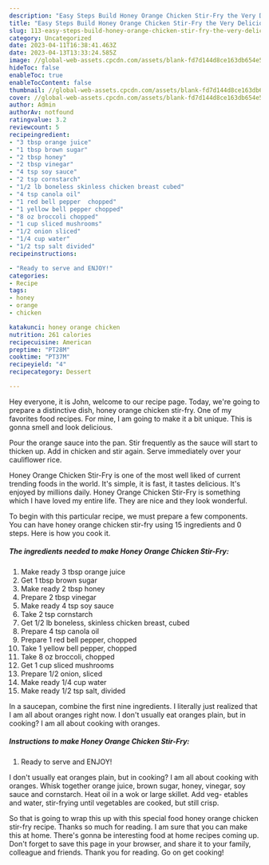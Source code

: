 ```yaml
---
description: "Easy Steps Build Honey Orange Chicken Stir-Fry the Very Delicious"
title: "Easy Steps Build Honey Orange Chicken Stir-Fry the Very Delicious"
slug: 113-easy-steps-build-honey-orange-chicken-stir-fry-the-very-delicious
category: Uncategorized
date: 2023-04-11T16:38:41.463Z
date: 2023-04-13T13:33:24.585Z
image: //global-web-assets.cpcdn.com/assets/blank-fd7d144d8ce163db654e5a02c40b08a2775adb7897d16e4062681dc7e1b2800f.png
hideToc: false
enableToc: true
enableTocContent: false
thumbnail: //global-web-assets.cpcdn.com/assets/blank-fd7d144d8ce163db654e5a02c40b08a2775adb7897d16e4062681dc7e1b2800f.png
cover: //global-web-assets.cpcdn.com/assets/blank-fd7d144d8ce163db654e5a02c40b08a2775adb7897d16e4062681dc7e1b2800f.png
author: Admin
authorAv: notfound
ratingvalue: 3.2
reviewcount: 5
recipeingredient:
- "3 tbsp orange juice"
- "1 tbsp brown sugar"
- "2 tbsp honey"
- "2 tbsp vinegar"
- "4 tsp soy sauce"
- "2 tsp cornstarch"
- "1/2 lb boneless skinless chicken breast cubed"
- "4 tsp canola oil"
- "1 red bell pepper  chopped"
- "1 yellow bell pepper chopped"
- "8 oz broccoli chopped"
- "1 cup sliced mushrooms"
- "1/2 onion sliced"
- "1/4 cup water"
- "1/2 tsp salt divided"
recipeinstructions:

- "Ready to serve and ENJOY!"
categories:
- Recipe
tags:
- honey
- orange
- chicken

katakunci: honey orange chicken 
nutrition: 261 calories
recipecuisine: American
preptime: "PT28M"
cooktime: "PT37M"
recipeyield: "4"
recipecategory: Dessert

---
```



Hey everyone, it is John, welcome to our recipe page. Today, we're going to prepare a distinctive dish, honey orange chicken stir-fry. One of my favorites food recipes. For mine, I am going to make it a bit unique. This is gonna smell and look delicious.

Pour the orange sauce into the pan. Stir frequently as the sauce will start to thicken up. Add in chicken and stir again. Serve immediately over your cauliflower rice.

Honey Orange Chicken Stir-Fry is one of the most well liked of current trending foods in the world. It's simple, it is fast, it tastes delicious. It's enjoyed by millions daily. Honey Orange Chicken Stir-Fry is something which I have loved my entire life. They are nice and they look wonderful.


To begin with this particular recipe, we must prepare a few components. You can have honey orange chicken stir-fry using 15 ingredients and 0 steps. Here is how you cook it.

<!--inarticleads1-->

##### The ingredients needed to make Honey Orange Chicken Stir-Fry:

1. Make ready 3 tbsp orange juice
1. Get 1 tbsp brown sugar
1. Make ready 2 tbsp honey
1. Prepare 2 tbsp vinegar
1. Make ready 4 tsp soy sauce
1. Take 2 tsp cornstarch
1. Get 1/2 lb boneless, skinless chicken breast, cubed
1. Prepare 4 tsp canola oil
1. Prepare 1 red bell pepper,  chopped
1. Take 1 yellow bell pepper, chopped
1. Take 8 oz broccoli, chopped
1. Get 1 cup sliced mushrooms
1. Prepare 1/2 onion, sliced
1. Make ready 1/4 cup water
1. Make ready 1/2 tsp salt, divided


In a saucepan, combine the first nine ingredients. I literally just realized that I am all about oranges right now. I don&#39;t usually eat oranges plain, but in cooking? I am all about cooking with oranges. 

<!--inarticleads2-->

##### Instructions to make Honey Orange Chicken Stir-Fry:


1. Ready to serve and ENJOY!

I don&#39;t usually eat oranges plain, but in cooking? I am all about cooking with oranges. Whisk together orange juice, brown sugar, honey, vinegar, soy sauce and cornstarch. Heat oil in a wok or large skillet. Add veg- etables and water, stir-frying until vegetables are cooked, but still crisp. 

So that is going to wrap this up with this special food honey orange chicken stir-fry recipe. Thanks so much for reading. I am sure that you can make this at home. There's gonna be interesting food at home recipes coming up. Don't forget to save this page in your browser, and share it to your family, colleague and friends. Thank you for reading. Go on get cooking!
